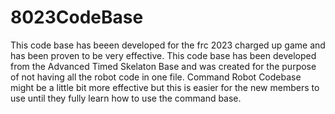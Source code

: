 # 8023CodeBase
This code base has beeen developed for the frc 2023 charged up game and has been proven to be very effective. This code base has been developed from the Advanced Timed Skelaton 
Base and was created for the purpose of not having all the robot code in one file. Command Robot Codebase might be a little bit more effective but this is easier for the new members
to use until they fully learn how to use the command base. 
